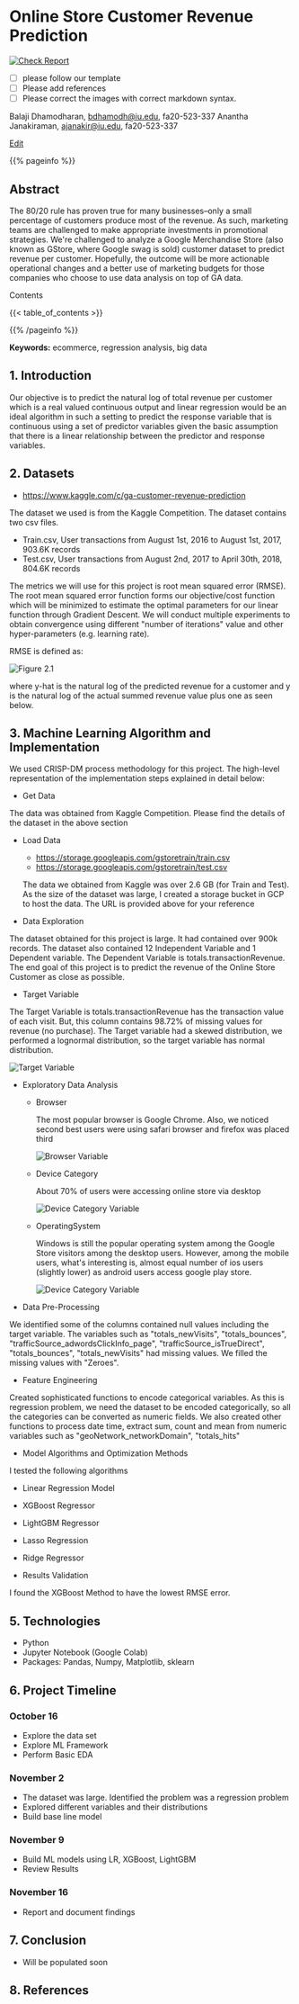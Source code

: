 # Online Store Customer Revenue Prediction

[![Check Report](https://github.com/cybertraining-dsc/fa20-523-337/workflows/Check%20Report/badge.svg)](https://github.com/cybertraining-dsc/fa20-523-337/actions)

- [ ] please follow our template
- [ ] Please add references 
- [ ] Please correct the images with correct markdown syntax. 

Balaji Dhamodharan, bdhamodh@iu.edu, fa20-523-337
Anantha Janakiraman, ajanakir@iu.edu, fa20-523-337

[Edit](https://github.com/cybertraining-dsc/fa20-523-337/edit/main/project/project.md)

{{% pageinfo %}}

## Abstract

The 80/20 rule has proven true for many businesses–only a small percentage of customers produce most of the revenue. As such, marketing teams are challenged to make appropriate investments in promotional strategies. We're challenged to analyze a Google Merchandise Store (also known as GStore, where Google swag is sold) customer dataset to predict revenue per customer. Hopefully, the outcome will be more actionable operational changes and a better use of marketing budgets for those companies who choose to use data analysis on top of GA data.

Contents

{{< table_of_contents >}}

{{% /pageinfo %}}

**Keywords:** ecommerce,  regression analysis, big data

## 1. Introduction

Our objective is to predict the natural log of total revenue per customer which is a real valued continuous output and linear regression would be an ideal algorithm in such a setting to predict the response variable that is continuous using a set of predictor variables given the basic assumption that there is a linear relationship between the predictor and response variables.

## 2. Datasets

- <https://www.kaggle.com/c/ga-customer-revenue-prediction>

The dataset we used is from the Kaggle Competition. The dataset contains two csv files.
- Train.csv, User transactions from August 1st, 2016 to August 1st, 2017, 903.6K records
- Test.csv, User transactions from August 2nd, 2017 to April 30th, 2018, 804.6K records


The metrics we will use for this project is root mean squared error (RMSE). The root mean squared error function forms our objective/cost function which will be minimized to estimate the optimal parameters for our linear function through Gradient Descent. We will conduct multiple experiments to obtain convergence using different "number of iterations" value and other hyper-parameters (e.g. learning rate).

RMSE is defined as:

![Figure 2.1](https://github.com/cybertraining-dsc/fa20-523-337/raw/main/project/images/loss.png)  

where y-hat is the natural log of the predicted revenue for a customer and y is the natural log of the actual summed revenue value plus one as seen below.


## 3. Machine Learning Algorithm and Implementation

We used CRISP-DM process methodology for this project. The  high-level representation of the implementation steps explained in detail below:

- Get Data

The data was obtained from Kaggle Competition. Please find the details of the dataset in the above section

- Load Data
	-  <https://storage.googleapis.com/gstoretrain/train.csv>
	-  <https://storage.googleapis.com/gstoretrain/test.csv>

	The data we obtained from Kaggle was over 2.6 GB (for Train and Test). As the size of the dataset was large, I created a storage bucket in GCP to host the data. The URL is provided above for your reference	

- Data Exploration

The dataset obtained for this project is large.  It had contained over 900k records. The dataset also contained 12 Independent Variable and 1 Dependent variable. The Dependent Variable is totals.transactionRevenue. 
The end goal of this project is to predict the revenue of the Online Store Customer as close as possible.

- Target Variable

The Target Variable is totals.transactionRevenue has the transaction value of each visit. But, this column contains 98.72% of missing values for revenue (no purchase). The Target variable had a skewed distribution, we performed a lognormal distribution, so the target variable has normal distribution.

![Target Variable](https://github.com/cybertraining-dsc/fa20-523-337/raw/main/project/images/y_after_transformation.png)  

- Exploratory Data Analysis

	-	Browser
		
		The most popular browser is Google Chrome. Also, we noticed second best users were using safari browser and firefox was placed third
		
		![Browser Variable](https://github.com/cybertraining-dsc/fa20-523-337/raw/main/project/images/device_browser.png)  
				
	-	Device Category
	
		About 70% of users were accessing online store via desktop
		
		![Device Category Variable](https://github.com/cybertraining-dsc/fa20-523-337/raw/main/project/images/device_category.png)		
		
	-	OperatingSystem
		
		Windows is still the popular operating system among the Google Store visitors among the desktop users. However, among the mobile users, what's interesting is, almost equal number of ios users (slightly lower) as android users access google play store.
		
		![Device Category Variable](https://github.com/cybertraining-dsc/fa20-523-337/raw/main/project/images/device_operating_system.png)		
		
- Data Pre-Processing

We identified some of the columns contained null values including the target variable. The variables such as "totals_newVisits", "totals_bounces", "trafficSource_adwordsClickInfo_page", "trafficSource_isTrueDirect", "totals_bounces", "totals_newVisits" had missing values. We filled the missing values with "Zeroes". 

- Feature Engineering

Created sophisticated functions to encode categorical variables. As this is regression problem, we need the dataset to be encoded categorically, so all the categories can be converted as numeric fields. We also created other functions to process date time, extract sum, count and mean from numeric variables such as "geoNetwork_networkDomain", "totals_hits" 

- Model Algorithms and Optimization Methods

I tested the following algorithms 

- Linear Regression Model

- XGBoost Regressor

- LightGBM Regressor

- Lasso Regression

- Ridge Regressor

- Results Validation

I found the XGBoost Method to have the lowest RMSE error. 

## 5. Technologies

- Python
- Jupyter Notebook (Google Colab)
- Packages: Pandas, Numpy, Matplotlib, sklearn

## 6. Project Timeline

### October 16

- Explore the data set
- Explore ML Framework
- Perform Basic EDA

### November 2

- The dataset was large. Identified the problem was a regression problem
- Explored different variables and their distributions
- Build base line model

### November 9

- Build ML models using LR, XGBoost, LightGBM
- Review Results

### November 16

- Report and document findings

## 7. Conclusion

- Will be populated soon

## 8. References

[^1]: Kaggle Competition,2019,Predict the Online Store Revenue,[online]. Available at: <https://www.kaggle.com/c/ga-customer-revenue-prediction/rules>

[^2]: Kaggle Competition,2019,Simple Exploration Baseline,[online]. Available at: <https://www.kaggle.com/sudalairajkumar/simple-exploration-baseline-ga-customer-revenue>

[^3]: Towards DataScience,2020,Sweetviz- Powerful EDA,[online]. Available at: <https://towardsdatascience.com/powerful-eda-exploratory-data-analysis-in-just-two-lines-of-code-using-sweetviz-6c943d32f34>















